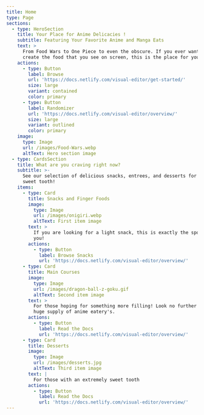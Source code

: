 ```yaml
---
title: Home
type: Page
sections:
  - type: HeroSection
    title: Your Place for Anime Delicacies !
    subtitle: Featuring Your Favorite Anime and Manga Eats
    text: >
      From Food Wars to One Piece to even the obscure. If you ever wanted to
      create the food that you see on screen, this is the place for you!
    actions:
      - type: Button
        label: Browse
        url: 'https://docs.netlify.com/visual-editor/get-started/'
        size: large
        variant: contained
        color: primary
      - type: Button
        label: Randomizer
        url: 'https://docs.netlify.com/visual-editor/overview/'
        size: large
        variant: outlined
        color: primary
    image:
      type: Image
      url: /images/Food-Wars.webp
      altText: Hero section image
  - type: CardsSection
    title: What are you craving right now?
    subtitle: >-
      See our selection of delicious snacks, entrees, and desserts for your
      sweet tooth!
    items:
      - type: Card
        title: Snacks and Finger Foods
        image:
          type: Image
          url: /images/onigiri.webp
          altText: First item image
        text: >
          If you are looking for a light snack, this is exactly the spot for
          you!
        actions:
          - type: Button
            label: Browse Snacks
            url: 'https://docs.netlify.com/visual-editor/overview/'
      - type: Card
        title: Main Courses
        image:
          type: Image
          url: /images/dragon-ball-z-goku.gif
          altText: Second item image
        text: >
          For those hoping for something more filling! Look no further than our
          huge supply of anime eatery's.
        actions:
          - type: Button
            label: Read the Docs
            url: 'https://docs.netlify.com/visual-editor/overview/'
      - type: Card
        title: Desserts
        image:
          type: Image
          url: /images/desserts.jpg
          altText: Third item image
        text: |
          For those with an extremely sweet tooth
        actions:
          - type: Button
            label: Read the Docs
            url: 'https://docs.netlify.com/visual-editor/overview/'
---
```

